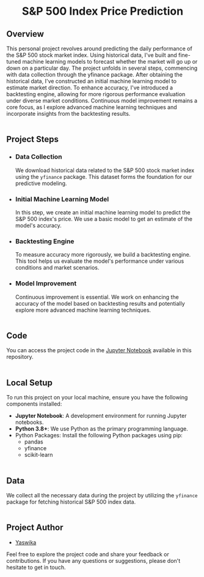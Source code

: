 <h1 align="center">S&P 500 Index Price Prediction</h1>

## Overview

This personal project revolves around predicting the daily performance of the S&P 500 stock market index. Using historical data, I've built and fine-tuned machine learning models to forecast whether the market will go up or down on a particular day. The project unfolds in several steps, commencing with data collection through the yfinance package. After obtaining the historical data, I've constructed an initial machine learning model to estimate market direction. To enhance accuracy, I've introduced a backtesting engine, allowing for more rigorous performance evaluation under diverse market conditions. Continuous model improvement remains a core focus, as I explore advanced machine learning techniques and incorporate insights from the backtesting results.<br><br>

## Project Steps

-  ### Data Collection

   We download historical data related to the S&P 500 stock market index using the `yfinance` package. This dataset forms the foundation for our predictive modeling.<br>
     

-  ### Initial Machine Learning Model

    In this step, we create an initial machine learning model to predict the S&P 500 index's price. We use a basic model to get an estimate of the model's accuracy.

-  ### Backtesting Engine

   To measure accuracy more rigorously, we build a backtesting engine. This tool helps us evaluate the model's performance under various conditions and market scenarios.

-   ### Model Improvement

    Continuous improvement is essential. We work on enhancing the accuracy of the model based on backtesting results and potentially explore more advanced machine learning techniques.<br><br>

## Code

You can access the project code in the [Jupyter Notebook](https://github.com/yaswika0311/Stock_Prediction/blob/main/market_prediction.ipynb) available in this repository.<br><br>

## Local Setup

To run this project on your local machine, ensure you have the following components installed:

- **Jupyter Notebook**: A development environment for running Jupyter notebooks.
- **Python 3.8+**: We use Python as the primary programming language.
- Python Packages: Install the following Python packages using pip:
    - pandas
    - yfinance
    - scikit-learn<br><br>

## Data

We collect all the necessary data during the project by utilizing the `yfinance` package for fetching historical S&P 500 index data.<br><br>

## Project Author

- [Yaswika](https://github.com/yaswika0311) 



Feel free to explore the project code and share your feedback or contributions. If you have any questions or suggestions, please don't hesitate to get in touch.

